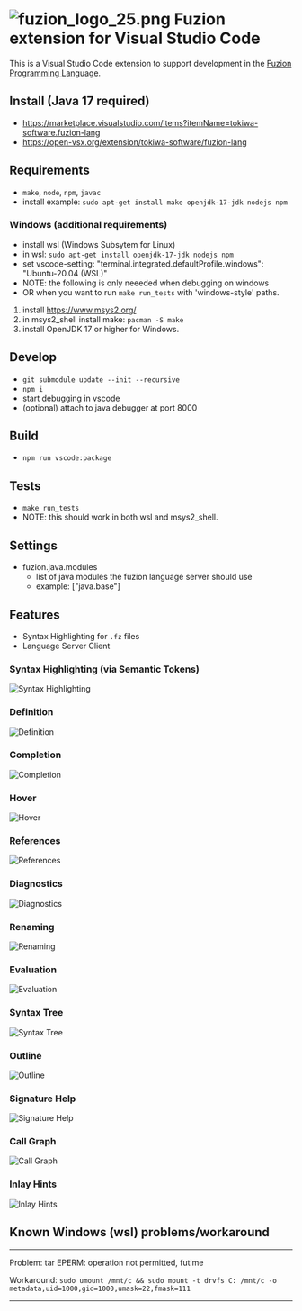 # ![fuzion_logo_25.png](images/fuzion_logo_25.png) Fuzion extension for Visual Studio Code

This is a Visual Studio Code extension to support development in the [Fuzion Programming Language](https://flang.dev).

## Install (Java 17 required)
- https://marketplace.visualstudio.com/items?itemName=tokiwa-software.fuzion-lang
- https://open-vsx.org/extension/tokiwa-software/fuzion-lang

## Requirements
- `make`, `node`, `npm`, `javac`
- install example: `sudo apt-get install make openjdk-17-jdk nodejs npm`

### Windows (additional requirements)
- install wsl (Windows Subsytem for Linux)
- in wsl: `sudo apt-get install openjdk-17-jdk nodejs npm`
- set vscode-setting: "terminal.integrated.defaultProfile.windows": "Ubuntu-20.04 (WSL)"
- NOTE: the following is only neeeded when debugging on windows
- OR when you want to run `make run_tests` with 'windows-style' paths.
1) install https://www.msys2.org/
2) in msys2_shell install make: `pacman -S make`
3) install OpenJDK 17 or higher for Windows.

## Develop
- `git submodule update --init --recursive`
- `npm i`
- start debugging in vscode
- (optional) attach to java debugger at port 8000

## Build
- `npm run vscode:package`

## Tests
- `make run_tests`
- NOTE: this should work in both wsl and msys2_shell.

## Settings
- fuzion.java.modules
  - list of java modules the fuzion language server should use
  - example: ["java.base"]

## Features

- Syntax Highlighting for `.fz` files
- Language Server Client

### Syntax Highlighting (via Semantic Tokens)
![Syntax Highlighting](images/syntax_highlighting.png)

### Definition
![Definition](images/lsp_definition.png)

### Completion
![Completion](images/lsp_completion.png)

### Hover
![Hover](images/lsp_hover.png)

### References
![References](images/lsp_references.png)

### Diagnostics
![Diagnostics](images/lsp_diagnostics.png)

### Renaming
![Renaming](images/lsp_rename.webp)

### Evaluation
![Evaluation](images/lsp_evaluate_file.webp)

### Syntax Tree
![Syntax Tree](images/lsp_show_syntax_tree.webp)

### Outline
![Outline](images/lsp_document_symbols.png)

### Signature Help
![Signature Help](images/lsp_signature_help.png)

### Call Graph
![Call Graph](images/lsp_code_lens_call_graph.png)

### Inlay Hints
![Inlay Hints](images/lsp_inlay_hints.png)

## Known Windows (wsl) problems/workaround

---
Problem: tar EPERM: operation not permitted, futime

Workaround: `sudo umount /mnt/c && sudo mount -t drvfs C: /mnt/c -o metadata,uid=1000,gid=1000,umask=22,fmask=111`

---
